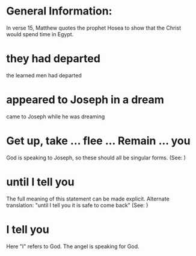 
# General Information:
In verse 15, Matthew quotes the prophet Hosea to show that the Christ would spend time in Egypt.

# they had departed
the learned men had departed

# appeared to Joseph in a dream
came to Joseph while he was dreaming

# Get up, take ... flee ... Remain ... you
God is speaking to Joseph, so these should all be singular forms. (See: )

# until I tell you
The full meaning of this statement can be made explicit. Alternate translation: "until I tell you it is safe to come back" (See: )

# I tell you
Here "I" refers to God. The angel is speaking for God.